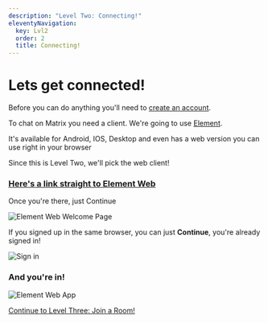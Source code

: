 ```yaml
---
description: "Level Two: Connecting!"
eleventyNavigation:
  key: Lvl2
  order: 2
  title: Connecting!
---
```


# Lets get connected!

Before you can do anything you'll need to [create an account](/).

To chat on Matrix you need a client. We're going to use [Element](https://element.io/download).

It's available for Android, IOS, Desktop and even has a web version you can use right in your browser

Since this is Level Two, we'll pick the web client!

### [Here's a link straight to Element Web](https://app.element.io/#/login)

Once you're there, just Continue

![Element Web Welcome Page](/element_web_first.png)

If you signed up in the same browser, you can just **Continue**, you're already signed in!

![Sign in](/element_web_signin.png)

### And you're in!

![Element Web App](/element_app.png)

<a class="button" href="/level_three">Continue to Level Three: Join a Room!</a>
